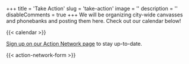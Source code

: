 +++
title = 'Take Action'
slug = 'take-action'
image = ''
description = ''
disableComments = true
+++
We will be organizing city-wide canvasses and phonebanks and posting them here.
Check out our calendar below!

{{< calendar >}}

[Sign up on our Action Network page](https://actionnetwork.org/groups/right-to-counsel-jc) to stay up-to-date.

{{< action-network-form >}}
